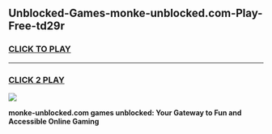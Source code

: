 
## Unblocked-Games-monke-unblocked.com-Play-Free-td29r
<h3>
<a href="https://premium76.site?title=monke-unblocked.com&ref=21A">CLICK TO PLAY</a></h3>
<hr>

<h3>
<a href="https://premium76.site?title=monke-unblocked.com&ref=21A">CLICK 2 PLAY</a>
  
</h3>

<a href="https://premium76.site?title=monke-unblocked.com&ref=21A"><img src="https://clearcache.store/games.png"></a>


**monke-unblocked.com games unblocked: Your Gateway to Fun and Accessible Online Gaming**
